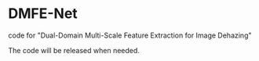 # DMFE-Net
code for "Dual-Domain Multi-Scale Feature Extraction for Image Dehazing"

The code will be released when needed.

